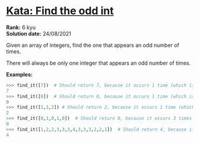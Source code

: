 # [Kata: Find the odd int](https://www.codewars.com/kata/54da5a58ea159efa38000836)
<b>Rank:</b> 6 kyu  
<b>Solution date:</b> 24/08/2021

Given an array of integers, find the one that appears an odd number of times.

There will always be only one integer that appears an odd number of times.

<b>Examples:</b>
```python
>>> find_it([7])  # Should return 7, because it occurs 1 time (which is odd).
7
>>> find_it([0])  # Should return 0, because it occurs 1 time (which is odd).
0
>>> find_it([1,1,2]) # Should return 2, because it occurs 1 time (which is odd).
2
>>> find_it([0,1,0,1,0])  # Should return 0, because it occurs 3 times (which is odd).
0
>>> find_it([1,2,2,3,3,3,4,3,3,3,2,2,1])  # Should return 4, because it appears 1 time (which is odd).
4
```
 

